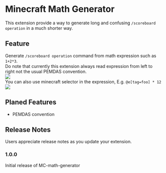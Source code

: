 # Minecraft Math Generator
This extension provide a way to generate long and confusing `/scoreboard operation` in a much shorter way.

## Feature
Generate `/scoreboard operation` command from math expression such as `1+2*3`.  
Do note that currently this extension always read expression from left to right not the usual PEMDAS convention.  
![](https://media.giphy.com/media/8ZeZuDDCClGOBWakch/giphy.gif)  
You can also use minecraft selector in the expression, E.g. `@e[tag=foo] * 12`  
![](https://media.giphy.com/media/cQ7bpYQ9iyxaFBjGHq/giphy.gif)  

## Planed Features
- PEMDAS convention

## Release Notes

Users appreciate release notes as you update your extension.

### 1.0.0
Initial release of MC-math-generator
